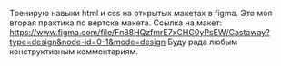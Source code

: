 Тренирую навыки html и css на открытых макетах в figma. Это моя вторая практика по вертске макета.
Ссылка на макет: https://www.figma.com/file/Fn88HQzfmrE7xCHG0yPsEW/Castaway?type=design&node-id=0-1&mode=design 
Буду рада любым конструктивным комментариям.
